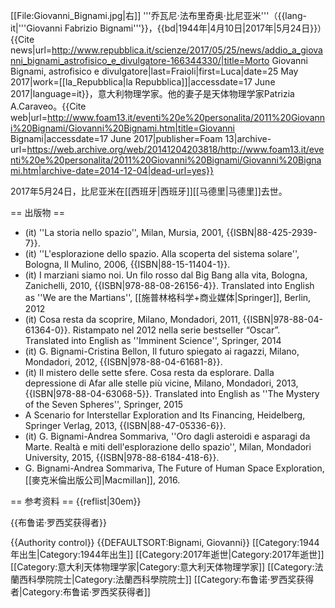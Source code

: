 [[File:Giovanni_Bignami.jpg|右]]
'''乔瓦尼·法布里奇奥·比尼亚米'''（{{lang-it|'''Giovanni Fabrizio Bignami'''}}，{{bd|1944年|4月10日|2017年|5月24日}}）<ref name="LAR">{{Cite news|url=http://www.repubblica.it/scienze/2017/05/25/news/addio_a_giovanni_bignami_astrofisico_e_divulgatore-166344330/|title=Morto Giovanni Bignami, astrofisico e divulgatore|last=Fraioli|first=Luca|date=25 May 2017|work=[[la_Repubblica|la Repubblica]]|accessdate=17 June 2017|language=it}}</ref>，意大利物理学家。他的妻子是天体物理学家Patrizia A.Caraveo。<ref>{{Cite web|url=http://www.foam13.it/eventi%20e%20personalita/2011%20Giovanni%20Bignami/Giovanni%20Bignami.htm|title=Giovanni Bignami|accessdate=17 June 2017|publisher=Foam 13|archive-url=https://web.archive.org/web/20141204203818/http://www.foam13.it/eventi%20e%20personalita/2011%20Giovanni%20Bignami/Giovanni%20Bignami.htm|archive-date=2014-12-04|dead-url=yes}}</ref>

2017年5月24日，比尼亚米在[[西班牙|西班牙]][[马德里|马德里]]去世。

== 出版物 ==
* (it) ''La storia nello spazio'', Milan, Mursia, 2001, {{ISBN|88-425-2939-7}}.
* (it) ''L'esplorazione dello spazio. Alla scoperta del sistema solare'', Bologna, Il Mulino, 2006, {{ISBN|88-15-11404-1}}.
* (it) I marziani siamo noi. Un filo rosso dal Big Bang alla vita, Bologna, Zanichelli, 2010, {{ISBN|978-88-08-26156-4}}. Translated into English as ''We are the Martians'', [[施普林格科学+商业媒体|Springer]], Berlin, 2012
* (it) Cosa resta da scoprire, Milano, Mondadori, 2011, {{ISBN|978-88-04-61364-0}}. Ristampato nel 2012 nella serie bestseller “Oscar”. Translated into English as ''Imminent Science'', Springer, 2014
* (it) G. Bignami-Cristina Bellon, Il futuro spiegato ai ragazzi, Milano, Mondadori, 2012, {{ISBN|978-88-04-61681-8}}.
* (it) Il mistero delle sette sfere. Cosa resta da esplorare. Dalla depressione di Afar alle stelle più vicine, Milano, Mondadori, 2013, {{ISBN|978-88-04-63068-5}}. Translated into English as ''The Mystery of the Seven Spheres'', Springer, 2015
* A Scenario for Interstellar Exploration and Its Financing, Heidelberg, Springer Verlag, 2013, {{ISBN|88-47-05336-6}}.
* (it) G. Bignami-Andrea Sommariva, ''Oro dagli asteroidi e asparagi da Marte. Realtà e miti dell'esplorazione dello spazio'', Milan, Mondadori University, 2015, {{ISBN|978-88-6184-418-6}}.
* G. Bignami-Andrea Sommariva, The Future of Human Space Exploration, [[麥克米倫出版公司|Macmillan]], 2016.

== 参考资料 ==
{{reflist|30em}}

{{布鲁诺·罗西奖获得者}}

{{Authority control}}
{{DEFAULTSORT:Bignami, Giovanni}}
[[Category:1944年出生|Category:1944年出生]]
[[Category:2017年逝世|Category:2017年逝世]]
[[Category:意大利天体物理学家|Category:意大利天体物理学家]]
[[Category:法蘭西科學院院士|Category:法蘭西科學院院士]]
[[Category:布鲁诺·罗西奖获得者|Category:布鲁诺·罗西奖获得者]]